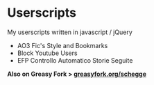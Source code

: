 # Userscripts
My userscripts written in javascript / jQuery

- AO3 Fic's Style and Bookmarks
- Block Youtube Users
- EFP Controllo Automatico Storie Seguite

**Also on Greasy Fork > [greasyfork.org/schegge](https://greasyfork.org/en/users/12632-schegge)**
